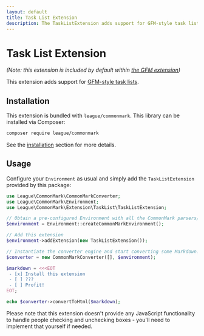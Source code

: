 ```yaml
---
layout: default
title: Task List Extension
description: The TaskListExtension adds support for GFM-style task lists
---
```


# Task List Extension

_(Note: this extension is included by default within [the GFM extension](/1.3/extensions/github-flavored-markdown/))_

This extension adds support for [GFM-style task lists](https://github.github.com/gfm/#task-list-items-extension-).

## Installation

This extension is bundled with `league/commonmark`. This library can be installed via Composer:

~~~bash
composer require league/commonmark
~~~

See the [installation](/1.3/installation/) section for more details.

## Usage

Configure your `Environment` as usual and simply add the `TaskListExtension` provided by this package:

```php
use League\CommonMark\CommonMarkConverter;
use League\CommonMark\Environment;
use League\CommonMark\Extension\TaskList\TaskListExtension;

// Obtain a pre-configured Environment with all the CommonMark parsers/renderers ready-to-go
$environment = Environment::createCommonMarkEnvironment();

// Add this extension
$environment->addExtension(new TaskListExtension());

// Instantiate the converter engine and start converting some Markdown!
$converter = new CommonMarkConverter([], $environment);

$markdown = <<<EOT
 - [x] Install this extension
 - [ ] ???
 - [ ] Profit!
EOT;

echo $converter->convertToHtml($markdown);
```

Please note that this extension doesn't provide any JavaScript functionality to handle people checking and unchecking boxes - you'll need to implement that yourself if needed.
